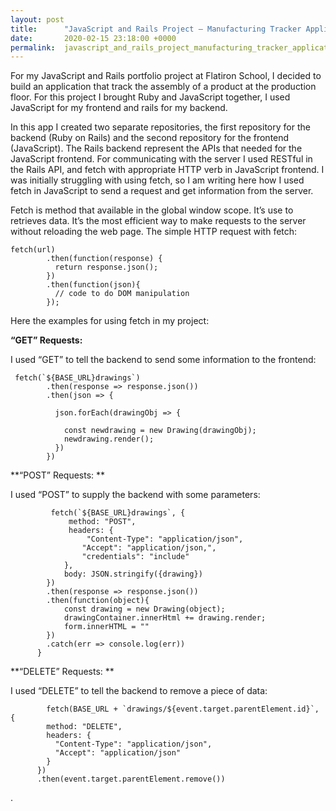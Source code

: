 ```yaml
---
layout: post
title:      "JavaScript and Rails Project – Manufacturing Tracker Application"
date:       2020-02-15 23:18:00 +0000
permalink:  javascript_and_rails_project_manufacturing_tracker_application
---
```



For my JavaScript and Rails portfolio project at Flatiron School, I decided to build an application that track the assembly of a product at the production floor. For this project I brought Ruby and JavaScript together, I used JavaScript for my frontend and rails for my backend.

In this app I created two separate repositories, the first repository for the backend (Ruby on Rails) and the second repository for the frontend (JavaScript). The Rails backend represent the APIs that needed for the JavaScript frontend. For communicating with the server I used RESTful in the Rails API, and fetch with appropriate HTTP verb in JavaScript frontend.  I was initially struggling with using fetch, so I am writing here how I used fetch in JavaScript to send a request and get information from the server. 

Fetch is method that available in the global window scope. It’s use to retrieves data. It’s the most efficient way to make requests to the server without reloading the web page. The simple HTTP request with fetch: 
 
```
fetch(url)
        .then(function(response) {
          return response.json();
        })
        .then(function(json){
          // code to do DOM manipulation
        });
```

Here the examples for using fetch in my project: 

**“GET” Requests:** 

I used “GET” to tell the backend to send some information to the frontend:

```
 fetch(`${BASE_URL}drawings`)
        .then(response => response.json())
        .then(json => {
            
          json.forEach(drawingObj => {
            
            const newdrawing = new Drawing(drawingObj);
            newdrawing.render();
          })
        })
```
 
**“POST” Requests: **

I used “POST” to supply the backend with some parameters:

```
         fetch(`${BASE_URL}drawings`, {
             method: "POST",
             headers: {
                 "Content-Type": "application/json",
                "Accept": "application/json,",
                "credentials": "include"
            },
            body: JSON.stringify({drawing})
        })
        .then(response => response.json())
        .then(function(object){
            const drawing = new Drawing(object);
            drawingContainer.innerHtml += drawing.render;
            form.innerHTML = ""
        })
        .catch(err => console.log(err))
      }
```
 
**“DELETE” Requests: **

I used “DELETE” to tell the backend to remove a piece of data:

```
        fetch(BASE_URL + `drawings/${event.target.parentElement.id}`, {
        method: "DELETE",
        headers: {
          "Content-Type": "application/json",
          "Accept": "application/json"
        }
      })
      .then(event.target.parentElement.remove())
```
 
.
